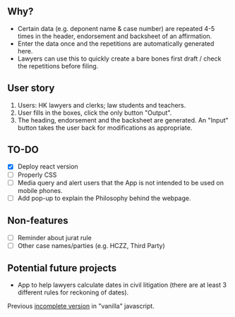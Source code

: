 ## Why?

- Certain data (e.g. deponent name & case number) are repeated 4-5 times in the header, endorsement and backsheet of an affirmation.
- Enter the data once and the repetitions are automatically generated here.
- Lawyers can use this to quickly create a bare bones first draft / check the repetitions before filing.
  
## User story

1. Users: HK lawyers and clerks; law students and teachers.
2. User fills in the boxes, click the only button "Output".
3. The heading, endorsement and the backsheet are generated.  An "Input" button  takes the user back for modifications as appropriate.

## TO-DO

- [x] Deploy react version
- [ ] Properly CSS
- [ ] Media query and alert users that the App is not intended to be used on mobile phones.
- [ ] Add pop-up to explain the Philosophy behind the webpage.

## Non-features
- [ ] Reminder about jurat rule
- [ ] Other case names/parties (e.g. HCZZ, Third Party)
      
## Potential future projects

- App to help lawyers calculate dates in civil litigation (there are at least 3 different rules for reckoning of dates).

Previous [incomplete version](https://github.com/3willows/easyAffirmation) in "vanilla" javascript.

